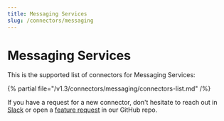 ```yaml
---
title: Messaging Services
slug: /connectors/messaging
---
```


# Messaging Services

This is the supported list of connectors for Messaging Services:

{% partial file="/v1.3/connectors/messaging/connectors-list.md" /%}

If you have a request for a new connector, don't hesitate to reach out in [Slack](https://slack.open-metadata.org/) or
open a [feature request](https://github.com/open-metadata/OpenMetadata/issues/new/choose) in our GitHub repo.
